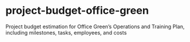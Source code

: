 # project-budget-office-green
Project budget estimation for Office Green’s Operations and Training Plan, including milestones, tasks, employees, and costs

